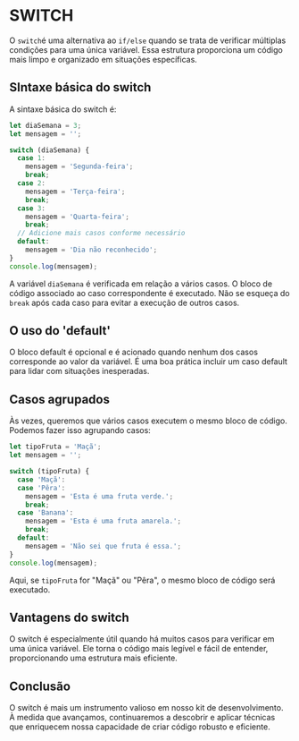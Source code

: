 # SWITCH

O `switch`é uma alternativa ao `if/else` quando se trata de verificar múltiplas condições para uma única variável. Essa estrutura proporciona um código mais limpo e organizado em situações específicas.

## SIntaxe básica do switch

A sintaxe básica do switch é:

```js
let diaSemana = 3;
let mensagem = '';

switch (diaSemana) {
  case 1:
    mensagem = 'Segunda-feira';
    break;
  case 2:
    mensagem = 'Terça-feira';
    break;
  case 3:
    mensagem = 'Quarta-feira';
    break;
  // Adicione mais casos conforme necessário
  default:
    mensagem = 'Dia não reconhecido';
}
console.log(mensagem);
```

A variável `diaSemana` é verificada em relação a vários casos. O bloco de código associado ao caso correspondente é executado. Não se esqueça do `break` após cada caso para evitar a execução de outros casos.

## O uso do 'default'

O bloco default é opcional e é acionado quando nenhum dos casos corresponde ao valor da variável. É uma boa prática incluir um caso default para lidar com situações inesperadas.

## Casos agrupados

Às vezes, queremos que vários casos executem o mesmo bloco de código. Podemos fazer isso agrupando casos:

```js
let tipoFruta = 'Maçã';
let mensagem = '';

switch (tipoFruta) {
  case 'Maçã':
  case 'Pêra':
    mensagem = 'Esta é uma fruta verde.';
    break;
  case 'Banana':
    mensagem = 'Esta é uma fruta amarela.';
    break;
  default:
    mensagem = 'Não sei que fruta é essa.';
}
console.log(mensagem);
```

Aqui, se `tipoFruta` for "Maçã" ou "Pêra", o mesmo bloco de código será executado.

## Vantagens do switch

O switch é especialmente útil quando há muitos casos para verificar em uma única variável. Ele torna o código mais legível e fácil de entender, proporcionando uma estrutura mais eficiente.

## Conclusão

O switch é mais um instrumento valioso em nosso kit de desenvolvimento. À medida que avançamos, continuaremos a descobrir e aplicar técnicas que enriquecem nossa capacidade de criar código robusto e eficiente.
